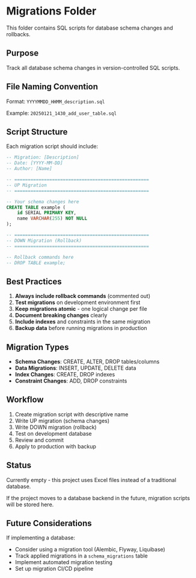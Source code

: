 # Migrations Folder

This folder contains SQL scripts for database schema changes and rollbacks.

## Purpose

Track all database schema changes in version-controlled SQL scripts.

## File Naming Convention

Format: `YYYYMMDD_HHMM_description.sql`

Example: `20250121_1430_add_user_table.sql`

## Script Structure

Each migration script should include:

```sql
-- Migration: [Description]
-- Date: [YYYY-MM-DD]
-- Author: [Name]

-- ==================================================
-- UP Migration
-- ==================================================

-- Your schema changes here
CREATE TABLE example (
    id SERIAL PRIMARY KEY,
    name VARCHAR(255) NOT NULL
);

-- ==================================================
-- DOWN Migration (Rollback)
-- ==================================================

-- Rollback commands here
-- DROP TABLE example;
```

## Best Practices

1. **Always include rollback commands** (commented out)
2. **Test migrations** on development environment first
3. **Keep migrations atomic** - one logical change per file
4. **Document breaking changes** clearly
5. **Include indexes** and constraints in the same migration
6. **Backup data** before running migrations in production

## Migration Types

- **Schema Changes**: CREATE, ALTER, DROP tables/columns
- **Data Migrations**: INSERT, UPDATE, DELETE data
- **Index Changes**: CREATE, DROP indexes
- **Constraint Changes**: ADD, DROP constraints

## Workflow

1. Create migration script with descriptive name
2. Write UP migration (schema changes)
3. Write DOWN migration (rollback)
4. Test on development database
5. Review and commit
6. Apply to production with backup

## Status

Currently empty - this project uses Excel files instead of a traditional database.

If the project moves to a database backend in the future, migration scripts will be stored here.

## Future Considerations

If implementing a database:
- Consider using a migration tool (Alembic, Flyway, Liquibase)
- Track applied migrations in a `schema_migrations` table
- Implement automated migration testing
- Set up migration CI/CD pipeline
